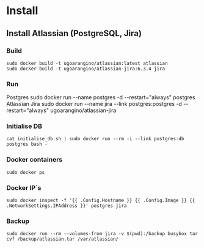 # Install
## Install Atlassian (PostgreSQL, Jira)

### Build
	sudo docker build -t ugoarangino/atlassian:latest atlassian
	sudo docker build -t ugoarangino/atlassian-jira:6.3.4 jira

### Run
Postgres
	sudo docker run --name postgres -d --restart="always" postgres
Atlassian Jira
	sudo docker run --name jira --link postgres:postgres -d --restart="always" ugoarangino/atlassian-jira

### Initialise DB
	cat initialise_db.sh | sudo docker run --rm -i --link postgres:db postgres bash -

### Docker containers
	sudo docker ps

### Docker IP´s
	sudo docker inspect -f '{{ .Config.Hostname }} {{ .Config.Image }} {{ .NetworkSettings.IPAddress }}' postgres jira

### Backup
	sudo docker run --rm --volumes-from jira -v $(pwd):/backup busybox tar cvf /backup/atlassian.tar /var/atlassian/
